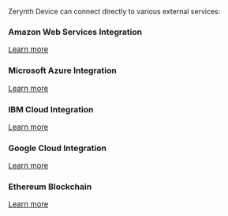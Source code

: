 Zerynth Device can connect directly to various external services:

  

### **Amazon Web Services Integration**

<a style="font-size: 15px; margin-right: 0px;" href="reference/libs/aws/iot/docs/" class="md-button md-button--primary">
            Learn more
          </a>

  

### **Microsoft Azure Integration**

<a style="font-size: 15px; margin-right: 0px;" href="/reference/libs/azure/iot/docs/" class="md-button md-button--primary">
            Learn more
          </a>

  

### **IBM Cloud Integration**

<a style="font-size: 15px; margin-right: 0px;" href="/latest/reference/libs/ibmcloud/iot/docs/" class="md-button md-button--primary">
            Learn more
          </a>

  

### **Google Cloud Integration**

<a style="font-size: 15px; margin-right: 0px;" href="/latest/reference/libs/googlecloud/iot/docs/" class="md-button md-button--primary">
            Learn more
          </a>

  

### **Ethereum Blockchain**

<a style="font-size: 15px; margin-right: 0px;" href="/latest/reference/libs/blockchain/ethereum/docs/" class="md-button md-button--primary">
            Learn more
          </a>
<!--stackedit_data:
eyJoaXN0b3J5IjpbMjA2MzQxMzg5XX0=
-->